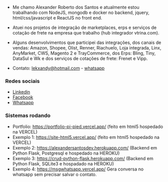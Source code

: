 - Me chamo Alexander Roberto dos Santos e atualmente estou trabalhando com NodeJS, mongodb e docker no backend, jquery, html/css/javascript e ReactJS no front end.

- Atuei nos projetos de integração de marketplaces, erps e serviços de cotação de frete na empresa que trabalho (hub integrador vtrina.com).

- Alguns desenvolvimentos que participei das integrações, dos canais de vendas: Amazon, Shopee, Olist, Renner, Riachuelo, Loja integrada, Linx, AnyMarket, CWS, Magento 2 e TrayCommerce, dos Erps: Bling, Tiny, DataSul e Wk e dos serviços de cotações de frete: Frenet e Vipp.

- Contato: lekxandy@hotmail.com - [whatsapp](https://api.whatsapp.com/send?phone=5541987138561&text=Ola)

### Redes sociais

-  [Linkedin](https://www.linkedin.com/in/alexander-roberto-dos-santos-030bb786)
-  [Facebook](https://pt-br.facebook.com/lekxandy)
-  [Whatsapp](https://api.whatsapp.com/send?phone=5541987138561)

### Sistemas rodando

-  Portfolio: https://portfolio-pi-pied.vercel.app/ (feito em html5 hospedado na VERCEL)
-  Exemplo 1: https://site-html5.vercel.app/ (feito em html5 hospedado na VERCEL)
-  Exemplo 2: https://alexandersantosdev.herokuapp.com/ (Backend em Python Flask, Postgresql e hospedado na HEROKU)
-  Exemplo 3: https://crud-python-flask.herokuapp.com/ (Backend em Python Flask, SQLite3 e hospadado na HEROKU)
-  Exemplo 4: https://msgwhatsapp.vercel.app/ Gera conversa no whatsapp sem precisar salvar o contato.

<!---
alexandersantosdev/alexandersantosdev is a ✨ special ✨ repository because its `README.md` (this file) appears on your GitHub profile.
You can click the Preview link to take a look at your changes.
--->
